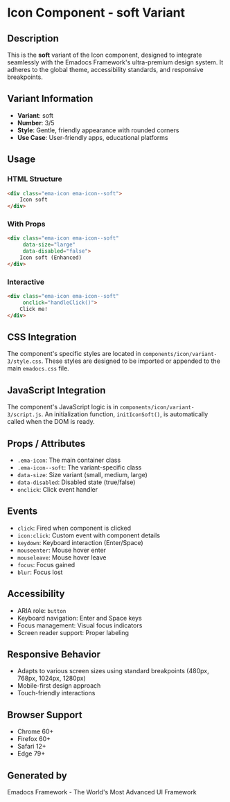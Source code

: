 # Icon Component - soft Variant

## Description
This is the **soft** variant of the Icon component, designed to integrate seamlessly with the Emadocs Framework's ultra-premium design system. It adheres to the global theme, accessibility standards, and responsive breakpoints.

## Variant Information
- **Variant**: soft
- **Number**: 3/5
- **Style**: Gentle, friendly appearance with rounded corners
- **Use Case**: User-friendly apps, educational platforms

## Usage

### HTML Structure
```html
<div class="ema-icon ema-icon--soft">
    Icon soft
</div>
```

### With Props
```html
<div class="ema-icon ema-icon--soft" 
     data-size="large" 
     data-disabled="false">
    Icon soft (Enhanced)
</div>
```

### Interactive
```html
<div class="ema-icon ema-icon--soft" 
     onclick="handleClick()">
    Click me!
</div>
```

## CSS Integration
The component's specific styles are located in `components/icon/variant-3/style.css`. These styles are designed to be imported or appended to the main `emadocs.css` file.

## JavaScript Integration
The component's JavaScript logic is in `components/icon/variant-3/script.js`. An initialization function, `initIconSoft()`, is automatically called when the DOM is ready.

## Props / Attributes
- `.ema-icon`: The main container class
- `.ema-icon--soft`: The variant-specific class
- `data-size`: Size variant (small, medium, large)
- `data-disabled`: Disabled state (true/false)
- `onclick`: Click event handler

## Events
- `click`: Fired when component is clicked
- `icon:click`: Custom event with component details
- `keydown`: Keyboard interaction (Enter/Space)
- `mouseenter`: Mouse hover enter
- `mouseleave`: Mouse hover leave
- `focus`: Focus gained
- `blur`: Focus lost

## Accessibility
- ARIA role: `button`
- Keyboard navigation: Enter and Space keys
- Focus management: Visual focus indicators
- Screen reader support: Proper labeling

## Responsive Behavior
- Adapts to various screen sizes using standard breakpoints (480px, 768px, 1024px, 1280px)
- Mobile-first design approach
- Touch-friendly interactions

## Browser Support
- Chrome 60+
- Firefox 60+
- Safari 12+
- Edge 79+

## Generated by
Emadocs Framework - The World's Most Advanced UI Framework
